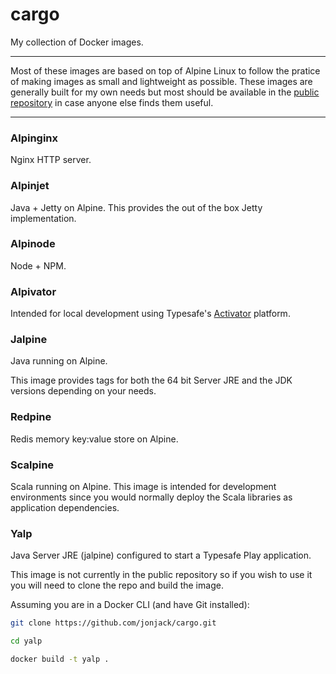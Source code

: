 # cargo

My collection of Docker images.

---

Most of these images are based on top of Alpine Linux to follow the pratice of making images as small and lightweight as possible. These images are generally built for my own needs but most should be available in the [public repository](https://hub.docker.com/u/jonjack/) in case anyone else finds them useful. 

---

### Alpinginx

Nginx HTTP server.


### Alpinjet

Java + Jetty on Alpine. This provides the out of the box Jetty implementation.


### Alpinode

Node + NPM.


### Alpivator

Intended for local development using Typesafe's [Activator](http://www.typesafe.com/activator/download) platform.


### Jalpine

Java running on Alpine.

This image provides tags for both the 64 bit Server JRE and the JDK versions depending on your needs.


### Redpine

Redis memory key:value store on Alpine.



### Scalpine

Scala running on Alpine. This image is intended for development environments since you would normally deploy the Scala libraries as application dependencies.


### Yalp

Java Server JRE (jalpine) configured to start a Typesafe Play application.

This image is not currently in the public repository so if you wish to use it you will need to clone the repo and build the image.

Assuming you are in a Docker CLI (and have Git installed):

```bash
git clone https://github.com/jonjack/cargo.git

cd yalp

docker build -t yalp .
```


